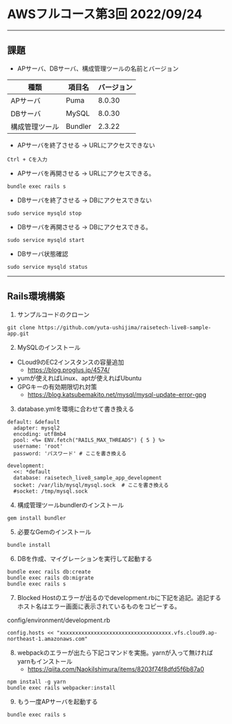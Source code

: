 # AWSフルコース第3回 2022/09/24

---

## 課題
- APサーバ、DBサーバ、構成管理ツールの名前とバージョン

| 種類 | 項目名 | バージョン |
| --- | --- | --- |
| APサーバ | Puma | 8.0.30 |
| DBサーバ | MySQL | 8.0.30 |
| 構成管理ツール | Bundler | 2.3.22 |

- APサーバを終了させる -> URLにアクセスできない
```
Ctrl + Cを入力
```

- APサーバを再開させる -> URLにアクセスできる。
```
bundle exec rails s
```

- DBサーバを終了させる -> DBにアクセスできない
```
sudo service mysqld stop
```

- DBサーバを再開させる -> DBにアクセスできる。
```
sudo service mysqld start
```

- DBサーバ状態確認
```
sudo service mysqld status
```

---

## Rails環境構築
1. サンプルコードのクローン

```
git clone https://github.com/yuta-ushijima/raisetech-live8-sample-app.git
```

2. MySQLのインストール
  - CLoud9のEC2インスタンスの容量追加
    - https://blog.proglus.jp/4574/
  - yumが使えればLinux、aptが使えればUbuntu
  - GPGキーの有効期限切れ対策
    - https://blog.katsubemakito.net/mysql/mysql-update-error-gpg

3. database.ymlを環境に合わせて書き換える
```
default: &default
  adapter: mysql2
  encoding: utf8mb4
  pool: <%= ENV.fetch("RAILS_MAX_THREADS") { 5 } %>
  username: 'root'
  password: 'パスワード' # ここを書き換える

development:
  <<: *default
  database: raisetech_live8_sample_app_development
  socket: /var/lib/mysql/mysql.sock  # ここを書き換える
  #socket: /tmp/mysql.sock

```

4. 構成管理ツールbundlerのインストール
```
gem install bundler
```

5. 必要なGemのインストール
```
bundle install
```

6. DBを作成、マイグレーションを実行して起動する
```
bundle exec rails db:create
bundle exec rails db:migrate
bundle exec rails s
```

7. Blocked Hostのエラーが出るのでdevelopment.rbに下記を追記。追記するホスト名はエラー画面に表示されているものをコピーする。

config/environment/development.rb
```
config.hosts << "xxxxxxxxxxxxxxxxxxxxxxxxxxxxxxxxxxxx.vfs.cloud9.ap-northeast-1.amazonaws.com"
```

8. webpackのエラーが出たら下記コマンドを実施。yarnが入って無ければyarnもインストール
    - https://qiita.com/NaokiIshimura/items/8203f74f8dfd5f6b87a0

```
npm install -g yarn
bundle exec rails webpacker:install 
```

9. もう一度APサーバを起動する
```
bundle exec rails s
```


